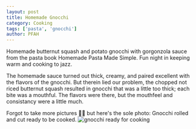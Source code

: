 ```yaml
---
layout: post
title: Homemade Gnocchi
category: Cooking
tags: ['pasta', 'gnocchi']
author: PFAH
---
```

Homemade butternut squash and potato gnocchi with gorgonzola sauce from the pasta book Homemade Pasta Made Simple. Fun night in keeping warm and cooking to jazz.

The homemade sauce turned out thick, creamy, and paired excellent with the flavors of the gnocchi. But therein lied our problem, the chopped not riced butternut squash resulted in gnocchi that was a little too thick; each bite was a mouthful. The flavors were there, but the mouthfeel and consistancy were a little much.

Forgot to take more pictures :man_facepalming: but here's the sole photo: Gnocchi rolled and cut ready to be cooked. 
![gnocchi ready for cooking](https://raw.githubusercontent.com/blackmathdavey/pudgyboston/master/assets/img/2017-12-30_gnocchi.jpg)

